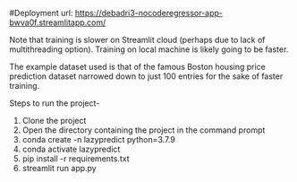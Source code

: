 #Deployment url: https://debadri3-nocoderegressor-app-bwva0f.streamlitapp.com/

Note that training is slower on Streamlit cloud (perhaps due to lack of multithreading option). Training on local machine is likely going to be faster. 

The example dataset used is that of the famous Boston housing price prediction dataset narrowed down to just 100 entries for the sake of faster training.

Steps to run the project-

1. Clone the project
2. Open the directory containing the project in the command prompt
3. conda create -n lazypredict python=3.7.9
4. conda activate lazypredict
5. pip install -r requirements.txt
6. streamlit run app.py
